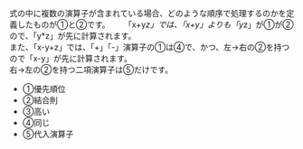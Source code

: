 式の中に複数の演算子が含まれている場合、どのような順序で処理するのかを定義したものが①と②です。　　
「x+y*z」では、「x+y」よりも「y*z」が①が②ので、「y*z」が先に計算されます。  
また、「x-y+z」では、「+」「-」演算子の①は④で、かつ、左→右の②を持つので「x-y」が先に計算されます。  
右→左の②を持つ二項演算子は⑤だけです。

- ①優先順位
- ②結合則
- ③高い
- ④同じ
- ⑤代入演算子
